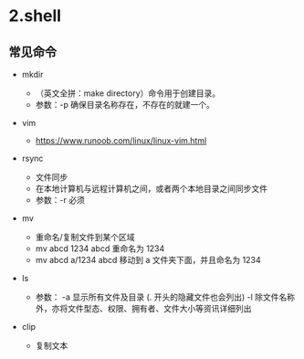 # 2.shell
## 常见命令

- mkdir

  - （英文全拼：make directory）命令用于创建目录。
  - 参数：-p 确保目录名称存在，不存在的就建一个。

- vim
  - https://www.runoob.com/linux/linux-vim.html
- rsync
  - 文件同步
  - 在本地计算机与远程计算机之间，或者两个本地目录之间同步文件
  - 参数：-r 必须
- mv
  - 重命名/复制文件到某个区域
  - mv abcd 1234 abcd 重命名为 1234
  - mv abcd a/1234 abcd 移动到 a 文件夹下面，并且命名为 1234
- ls
  - 参数：
    -a 显示所有文件及目录 (. 开头的隐藏文件也会列出)
    -l 除文件名称外，亦将文件型态、权限、拥有者、文件大小等资讯详细列出
- clip
  - 复制文本
